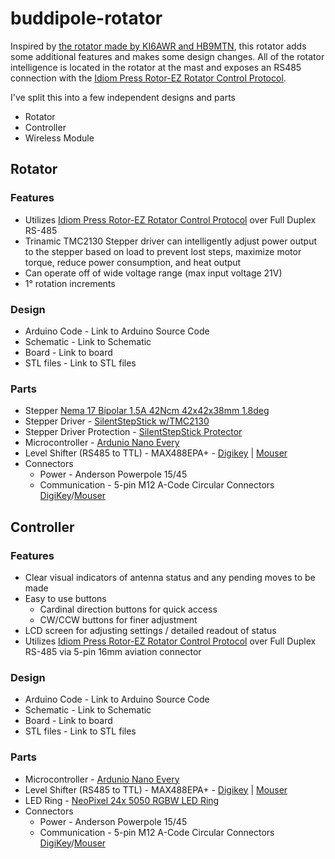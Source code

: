 # buddipole-rotator

Inspired by [the rotator made by KI6AWR and HB9MTN](https://qsl.net/hb9mtn/BPMW/MW_Rotor.html), this rotator adds some additional features and makes some design changes. All of the rotator intelligence is located in the rotator at the mast and exposes an RS485 connection with the [Idiom Press Rotor-EZ Rotator Control Protocol](https://www.hamsupply.com/wp-content/uploads/2015/11/Rotor-EZ-Protocol.pdf).

I've split this into a few independent designs and parts

- Rotator
- Controller
- Wireless Module

## Rotator 

### Features
- Utilizes [Idiom Press Rotor-EZ Rotator Control Protocol](https://www.hamsupply.com/wp-content/uploads/2015/11/Rotor-EZ-Protocol.pdf) over Full Duplex RS-485
- Trinamic TMC2130 Stepper driver can intelligently adjust power output to the stepper based on load to prevent lost steps, maximize motor torque, reduce power consumption, and heat output
- Can operate off of wide voltage range (max input voltage 21V)
- 1° rotation increments
  
### Design
- Arduino Code - Link to Arduino Source Code
- Schematic - Link to Schematic
- Board - Link to board
- STL files - Link to STL files

### Parts
- Stepper [Nema 17 Bipolar 1.5A 42Ncm 42x42x38mm 1.8deg](https://www.amazon.com/STEPPERONLINE-Stepper-Bipolar-42x42x38mm-Connector/dp/B0B38GX54H)
- Stepper Driver - [SilentStepStick w/TMC2130](https://learn.watterott.com/silentstepstick/)
- Stepper Driver Protection - [SilentStepStick Protector](https://learn.watterott.com/silentstepstick/protector/)
- Microcontroller - [Ardunio Nano Every](https://store-usa.arduino.cc/products/arduino-nano-every)
- Level Shifter (RS485 to TTL) - MAX488EPA+ - [Digikey](https://www.digikey.com/en/products/detail/analog-devices-inc-maxim-integrated/MAX488EPA/1495109?s=N4IgTCBcDaILIEEAaAWAHGgogBQQagAIQBdAXyA) | [Mouser](https://www.mouser.com/ProductDetail/Analog-Devices-Maxim-Integrated/MAX488EPA%2b?qs=1THa7WoU59G6dxfe6rTcAA%3D%3D)
- Connectors
  - Power - Anderson Powerpole 15/45
  - Communication - 5-pin M12 A-Code Circular Connectors [DigiKey](https://www.digikey.com/en/products/detail/conec/43-01199/2793477?s=N4IgTCBcDaIAQBYDMBaADARgwTmyAugL5A)/[Mouser](https://www.mouser.com/ProductDetail/Amphenol-CONEC/43-01199?qs=BLWaPj7617f34EH%2FcnQWlA%3D%3D)

## Controller

### Features
- Clear visual indicators of antenna status and any pending moves to be made
- Easy to use buttons
  - Cardinal direction buttons for quick access
  - CW/CCW buttons for finer adjustment
- LCD screen for adjusting settings / detailed readout of status
- Utilizes [Idiom Press Rotor-EZ Rotator Control Protocol](https://www.hamsupply.com/wp-content/uploads/2015/11/Rotor-EZ-Protocol.pdf) over Full Duplex RS-485 via 5-pin 16mm aviation connector

### Design
- Arduino Code - Link to Arduino Source Code
- Schematic - Link to Schematic
- Board - Link to board
- STL files - Link to STL files

### Parts
- Microcontroller - [Ardunio Nano Every](https://store-usa.arduino.cc/products/arduino-nano-every)
- Level Shifter (RS485 to TTL) - MAX488EPA+ - [Digikey](https://www.digikey.com/en/products/detail/analog-devices-inc-maxim-integrated/MAX488EPA/1495109?s=N4IgTCBcDaILIEEAaAWAHGgogBQQagAIQBdAXyA) | [Mouser](https://www.mouser.com/ProductDetail/Analog-Devices-Maxim-Integrated/MAX488EPA%2b?qs=1THa7WoU59G6dxfe6rTcAA%3D%3D)
- LED Ring - [NeoPixel 24x 5050 RGBW LED Ring](https://www.adafruit.com/product/1586)
- Connectors
  - Power - Anderson Powerpole 15/45
  - Communication - 5-pin M12 A-Code Circular Connectors [DigiKey](https://www.digikey.com/en/products/detail/conec/43-01199/2793477?s=N4IgTCBcDaIAQBYDMBaADARgwTmyAugL5A)/[Mouser](https://www.mouser.com/ProductDetail/Amphenol-CONEC/43-01199?qs=BLWaPj7617f34EH%2FcnQWlA%3D%3D)
